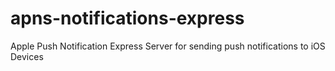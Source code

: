 # apns-notifications-express
Apple Push Notification Express Server for sending push notifications to iOS Devices
